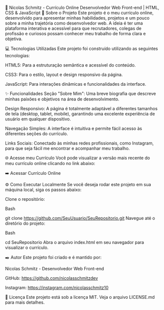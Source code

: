 📝 Nicolas Schmitz - Currículo Online
Desenvolvedor Web Front-end | HTML, CSS & JavaScript
🚀 Sobre o Projeto
Este projeto é o meu currículo online, desenvolvido para apresentar minhas habilidades, projetos e um pouco sobre a minha trajetória como desenvolvedor web. A ideia é ter uma plataforma interativa e acessível para que recrutadores, colegas de profissão e curiosos possam conhecer meu trabalho de forma clara e objetiva.

💻 Tecnologias Utilizadas
Este projeto foi construído utilizando as seguintes tecnologias:

HTML5: Para a estruturação semântica e acessível do conteúdo.

CSS3: Para o estilo, layout e design responsivo da página.

JavaScript: Para interações dinâmicas e funcionalidades da interface.

✨ Funcionalidades
Seção "Sobre Mim": Uma breve biografia que descreve minhas paixões e objetivos na área de desenvolvimento.

Design Responsivo: A página é totalmente adaptável a diferentes tamanhos de tela (desktop, tablet, mobile), garantindo uma excelente experiência de usuário em qualquer dispositivo.

Navegação Simples: A interface é intuitiva e permite fácil acesso às diferentes seções do currículo.

Links Sociais: Conectado às minhas redes profissionais, como Instagram, para que seja fácil me encontrar e acompanhar meu trabalho.

🌐 Acesse meu Currículo
Você pode visualizar a versão mais recente do meu currículo online clicando no link abaixo:

➡️ Acessar Currículo Online

⚙️ Como Executar Localmente
Se você deseja rodar este projeto em sua máquina local, siga os passos abaixo:

Clone o repositório:

Bash

git clone https://github.com/SeuUsuario/SeuRepositorio.git
Navegue até o diretório do projeto:

Bash

cd SeuRepositorio
Abra o arquivo index.html em seu navegador para visualizar o currículo.

✒️ Autor
Este projeto foi criado e é mantido por:

Nicolas Schmitz - Desenvolvedor Web Front-end

GitHub: https://github.com/nicolasschmitzdev

Instagram: https://instagram.com/nicolasschmitz10

📄 Licença
Este projeto está sob a licença MIT. Veja o arquivo LICENSE.md para mais detalhes.
